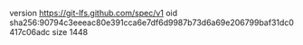 version https://git-lfs.github.com/spec/v1
oid sha256:90794c3eeeac80e391cca6e7df6d9987b73d6a69e206799baf31dc0417c06adc
size 1448

